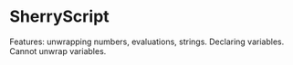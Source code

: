 # SherryScript

Features:
	unwrapping numbers, evaluations, strings. 
	Declaring variables. 
	Cannot unwrap variables. 
